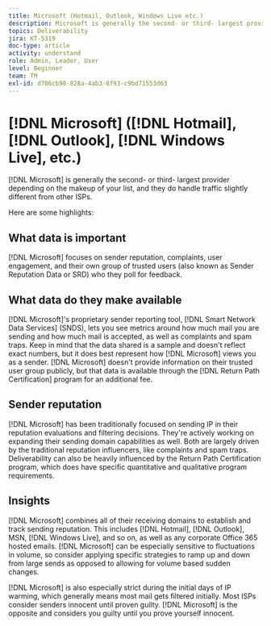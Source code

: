 ```yaml
---
title: Microsoft (Hotmail, Outlook, Windows Live etc.)
description: Microsoft is generally the second- or third- largest provider depending on the makeup of your list, and they do handle traffic slightly different from other ISPs.
topics: Deliverability
jira: KT-5319
doc-type: article
activity: understand
role: Admin, Leader, User
level: Beginner
team: TM
exl-id: d706cb90-828a-4ab3-8f93-c9bd71553d63
---
```

# [!DNL Microsoft] ([!DNL Hotmail], [!DNL Outlook], [!DNL Windows Live], etc.) 

[!DNL Microsoft] is generally the second- or third- largest provider depending on the makeup of your list, and they do handle traffic slightly different from other ISPs.

Here are some highlights:

## What data is important

[!DNL Microsoft] focuses on sender reputation, complaints, user engagement, and their own group of trusted users (also known as Sender Reputation Data or SRD) who they poll for feedback.

## What data do they make available

[!DNL Microsoft]'s proprietary sender reporting tool, [!DNL Smart Network Data Services] (SNDS), lets you see metrics around how much mail you are sending and how much mail is accepted, as well as complaints and spam traps. Keep in mind that the data shared is a sample and doesn't reflect exact numbers, but it does best represent how [!DNL Microsoft] views you as a sender. [!DNL Microsoft] doesn't provide information on their trusted user group publicly, but that data is available through the [!DNL Return Path Certification] program for an additional fee.

## Sender reputation

[!DNL Microsoft] has been traditionally focused on sending IP in their reputation evaluations and filtering decisions. They're actively working on expanding their sending domain capabilities as well. Both are largely driven by the traditional reputation influencers, like complaints and spam traps. Deliverability can also be heavily influenced by the Return Path Certification program, which does have specific quantitative and qualitative program requirements.

## Insights

[!DNL Microsoft] combines all of their receiving domains to establish and track sending reputation. This includes [!DNL Hotmail], [!DNL Outlook], MSN, [!DNL Windows Live], and so on, as well as any corporate Office 365 hosted emails. [!DNL Microsoft] can be especially sensitive to fluctuations in volume, so consider applying specific strategies to ramp up and down from large sends as opposed to allowing for volume based sudden changes.

[!DNL Microsoft] is also especially strict during the initial days of IP warming, which generally means most mail gets filtered initially. Most ISPs consider senders innocent until proven guilty. [!DNL Microsoft] is the opposite and considers you guilty until you prove yourself innocent.
